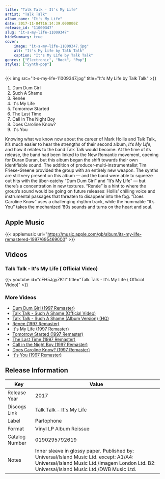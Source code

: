 ```yaml
---
title: "Talk Talk - It's My Life"
artist: "Talk Talk"
album_name: "It's My Life"
date: 2017-11-04T16:14:39.000000Z
release_id: "11009347"
slug: "it-s-my-life-11009347"
hideSummary: true
cover:
    image: "it-s-my-life-11009347.jpg"
    alt: "It's My Life by Talk Talk"
    caption: "It's My Life by Talk Talk"
genres: ["Electronic", "Rock", "Pop"]
styles: ["Synth-pop"]
---
```


{{< img src="it-s-my-life-11009347.jpg" title="It's My Life by Talk Talk" >}}

<!-- section break -->

1. Dum Dum Girl
2. Such A Shame
3. Renée
4. It's My Life
5. Tomorrow Started
6. The Last Time
7. Call In The Night Boy
8. Does Caroline Know?
9. It's You

<!-- section break -->


Knowing what we know now about the career of Mark Hollis and Talk Talk, it’s much easier to hear the strengths of their second album, <i>It’s My Life</i>, and how it relates to the band Talk Talk would become. At the time of its release, the band had been linked to the New Romantic movement, opening for Duran Duran, but this album began the shift towards their own identifiable sound. The addition of producer-multi-instrumentalist Tim Friese-Greene provided the group with an entirely new weapon. The synths are still very present on this album — and the band were able to squeeze out hits with the über-catchy “Dum Dum Girl” and “It’s My Life” — but there’s a concentration in new textures. “Renée” is a hint to where the group’s sound would be going on future releases: Hollis’ chilling voice and instrumental passages that threaten to disappear into the fog. “Does Caroline Know” uses a challenging rhythm track, while the hummable “It’s You” takes the mechanized ‘80s sounds and turns on the heart and soul.



## Apple Music
{{< applemusic url="https://music.apple.com/gb/album/its-my-life-remastered-1997/695469000" >}}





## Videos
### Talk Talk - It's My Life ( Official Video)
{{< youtube id="cFH5JgyZK1I" title="Talk Talk - It's My Life ( Official Video)" >}}<br>

### More Videos

- [Dum Dum Girl (1997 Remaster)](https://www.youtube.com/watch?v=dzMhTPl-uv0)
- [Talk Talk - Such A Shame (Official Video)](https://www.youtube.com/watch?v=lLdvpFIPReA)
- [Talk Talk - Such A Shame (Album Version) (HQ)](https://www.youtube.com/watch?v=ZILD_vKEoNE)
- [Renee (1997 Remaster)](https://www.youtube.com/watch?v=KfB-iIrJy-s)
- [It's My Life (1997 Remaster)](https://www.youtube.com/watch?v=yWQezjGjiqs)
- [Tomorrow Started (1997 Remaster)](https://www.youtube.com/watch?v=F5s0oynBz7M)
- [The Last Time (1997 Remaster)](https://www.youtube.com/watch?v=dsDpI1TiQMs)
- [Call in the Night Boy (1997 Remaster)](https://www.youtube.com/watch?v=WIj4hC9v0Hs)
- [Does Caroline Know? (1997 Remaster)](https://www.youtube.com/watch?v=bgiCKT6Y-lg)
- [It's You (1997 Remaster)](https://www.youtube.com/watch?v=xYMOv6XR5ts)


## Release Information
|  Key           | Value                                                |
| ---------------| ---------------------------------------------------- |
| Release Year   | 2017                                   |
| Discogs Link   | [Talk Talk - It's My Life](https://www.discogs.com/release/11009347-Talk-Talk-Its-My-Life) |
| Label          | Parlophone |
| Format         | Vinyl LP Album Reissue |
| Catalog Number | 0190295792619 |
| Notes | Inner sleeve in glossy paper.  Published by: Universal/Island Music Ltd. except: A1/A4: Universal/Island Music Ltd./Imagem London Ltd. B2: Universal/Island Music Ltd./DWB Music Ltd. |